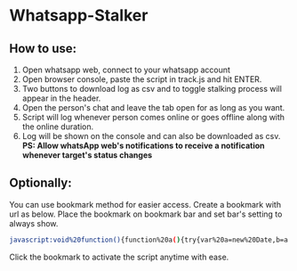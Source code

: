 # Whatsapp-Stalker
## How to use:
1. Open whatsapp web, connect to your whatsapp account
2. Open browser console, paste the script in track.js and hit ENTER.
4. Two buttons to download log as csv and to toggle stalking process will appear in the header.
5. Open the person's chat and leave the tab open for as long as you want.
6. Script will log whenever person comes online or goes offline along with the online duration.
7. Log will be shown on the console and can also be downloaded as csv.
<b>PS: Allow whatsApp web's notifications to receive a notification whenever target's status changes</b>

## Optionally:
You can use bookmark method for easier access.
Create a bookmark with url as below.
Place the bookmark on bookmark bar and set bar's setting to always show.
```bash
javascript:void%20function(){function%20a(){try{var%20a=new%20Date,b=a.toLocaleTimeString()+%22,%20%22+a.toLocaleDateString(),c=document.querySelector(%22%23main%20%3E%20header%20%3E%20div._5SiUq%20%3E%20div._16vzP%20%3E%20div%20%3E%20span%22).textContent,d=document.querySelector(%22%23main%20%3E%20header%20%3E%20div._5SiUq%20%3E%20div._3sgkv.Gd51Q%20%3E%20span%22);if(null===d%26%26!0===l){l=!1,j=new%20Date().getTime();let%20a=parseInt((j-i)/1e3),e=`${parseInt(a/60)}%20min%20and%20${a%2560}%20sec`;if(console.log(`${c}:%20${b},%20Went%20Offline`),console.log(`Duration:%20${e}`),k+=`${c},${new%20Date(i).toLocaleTimeString()},${new%20Date(j).toLocaleTimeString()},${e}\n`,h()){let%20a=new%20Date(j),b=new%20Notification(`${c}%20went%20offline`,{icon:%22https://img.icons8.com/ios-filled/50/000000/whatsapp.png%22,body:`from%20${new%20Date(i).toLocaleTimeString()}%20to%20${new%20Date(j).toLocaleTimeString()}\n%20Duration:%20${e}`})}return}if((%22online%22===d.textContent||%22typing\u2026%22===d.textContent)%26%26!1==l%26%26(l=!0,i=new%20Date().getTime(),console.log(`${c}:%20${b},%20Came%20online`),h()))new%20Notification(`${c}%20came%20online`,{icon:%22https://img.icons8.com/ios-filled/50/000000/whatsapp.png%22,body:`Time:%20${new%20Date(i).toLocaleTimeString()},%20${new%20Date(i).toLocaleDateString()}\n`})}catch(a){}}function%20b(){try{m||(e(),g(),m=!0,h())}catch(a){}return%20n=setInterval(a,1e3),alert(%22Stalking!%22),console.log(%22Stalking!%22),alert(%22Provide%20permission%20if%20you%20want%20to%20get%20notifications%20when%20a%20user%20is%20online/offline.\n\nYou%20can%20turn%20notifications%20off%20if%20you%20don't%20want%20to%20recieve%20them%22),n}function%20c(a){a=encodeURI(a);let%20b=document.createElement(%22a%22);b.setAttribute(%22href%22,a),b.setAttribute(%22download%22,%22stalk_data.csv%22),document.body.appendChild(b),b.click()}function%20d(){c(k)}function%20e(){var%20a=document.createElement(%22button%22);a.textContent=%22GetCSV%22,a.style.padding=%224px%22,a.style.margin=%223px%22,a.style.border=%221px%20solid%20black%22,a.onclick=d;var%20b=document.querySelector(%22%23side%20%3E%20header%22);b.appendChild(a)}function%20f(){-1===n%3F(b(),this.textContent=%22Stop%22):(clearInterval(n),n=-1,alert(%22Stopped%20Stalking%22),console.log(%22Stopped%20Stalking%22),this.textContent=%22Stalk%22)}function%20g(){var%20a=document.createElement(%22button%22);a.style.padding=%224px%22,a.style.margin=%222px%22,a.style.border=%221px%20solid%20black%22,a.textContent=%22Stop%22,a.onclick=f;var%20b=document.querySelector(%22%23side%20%3E%20header%22);b.appendChild(a)}function%20h(){if(!(%22Notification%22in%20window))return!1;return!(%22granted%22!==Notification.permission)||void(%22denied%22!==Notification.permission%26%26Notification.requestPermission(function(a){if(%22granted%22===a)return!0}))}var%20i,j,k=%22data:text/csv;charset=utf-8,Name,From,To,Duration\n%22,l=!1,m=!1,n=-1;b()}();
```
Click the bookmark to activate the script anytime with ease.
